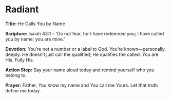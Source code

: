 # Radiant

**Title:** He Calls You by Name

**Scripture:** Isaiah 43:1 – 'Do not fear, for I have redeemed you; I have called you by name; you are mine.'

**Devotion:**
You’re not a number or a label to God. You’re known—personally, deeply. He doesn’t just call the qualified; He qualifies the called. You are His. Fully His.

**Action Step:** Say your name aloud today and remind yourself who you belong to.

**Prayer:**
Father, You know my name and You call me Yours. Let that truth define me today.